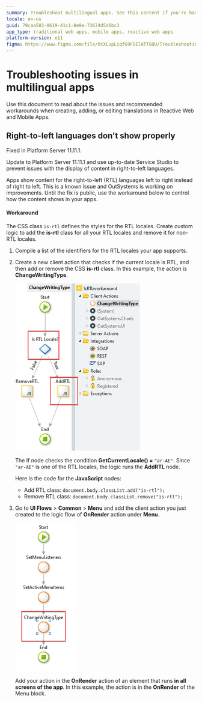 ```yaml
---
summary: Troubleshoot multilingual apps. See this content if you're having issues with creating, adding, or editing translations in Reactive Web and Mobile Apps. 
locale: en-us
guid: 70caa583-0619-41c1-8e9e-73674d5d6bc3
app_type: traditional web apps, mobile apps, reactive web apps
platform-version: o11
figma: https://www.figma.com/file/6tXLupLiqfG9FOElATTGQU/Troubleshooting?node-id=3327:410
---
```


# Troubleshooting issues in multilingual apps

Use this document to read about the issues and recommended workarounds when creating, adding, or editing translations in Reactive Web and Mobile Apps. 


## Right-to-left languages don't show properly

<div class="info" markdown="1">

Fixed in Platform Server 11.11.1. 

Update to Platform Server 11.11.1 and use up-to-date Service Studio to prevent issues with the display of content in right-to-left languages.

</div>

Apps show content for the right-to-left (RTL) languages left to right instead of right to left. This is a known issue and OutSystems is working on improvements. Until the fix is public, use the workaround below to control how the content shows in your apps.

#### Workaround

The CSS class `is-rtl` defines the styles for the RTL locales. Create custom logic to add the **is-rtl** class for all your RTL locales and remove it for non-RTL locales.

1.  Compile a list of the identifiers for the RTL locales your app supports.

1. Create a new client action that checks if the current locale is RTL, and then add or remove the CSS **is-rtl** class. In this example, the action is **ChangeWritingType**. 

    ![Screenshot of Service Studio showing the logic flow for adding the 'is-rtl' class to support right-to-left languages.](images/multilingual-ts-rtl-fix-ss.png "Service Studio Logic for RTL Fix")

    The If node checks the condition **GetCurrentLocale() =** `"ar-AE"`. Since `"ar-AE"` is one of the RTL locales, the logic runs the **AddRTL** node.

    Here is the code for the **JavaScript** nodes:

    * Add RTL class: `document.body.classList.add("is-rtl");` 
    * Remove RTL class: `document.body.classList.remove("is-rtl");`

1. Go to **UI Flows** > **Common** > **Menu** and add the client action you just created to the logic flow of **OnRender** action under **Menu**.

    ![Detailed view of the Service Studio logic flow with the 'ChangeWritingType' action highlighted to demonstrate where to insert the RTL fix in the Menu block.](images/multilingual-ts-rtl-fix-details-ss.png "Service Studio OnRender Action for RTL Fix")

    Add your action in the **OnRender** action of an element that runs **in all screens of the app**. In this example, the action is in the **OnRender** of the Menu block.